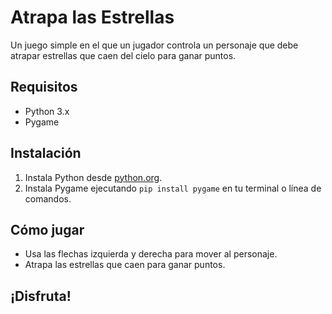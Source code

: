 # Atrapa las Estrellas

Un juego simple en el que un jugador controla un personaje que debe atrapar estrellas que caen del cielo para ganar puntos.

## Requisitos
- Python 3.x
- Pygame

## Instalación
1. Instala Python desde [python.org](https://www.python.org/).
2. Instala Pygame ejecutando `pip install pygame` en tu terminal o línea de comandos.

## Cómo jugar
- Usa las flechas izquierda y derecha para mover al personaje.
- Atrapa las estrellas que caen para ganar puntos.

## ¡Disfruta!
